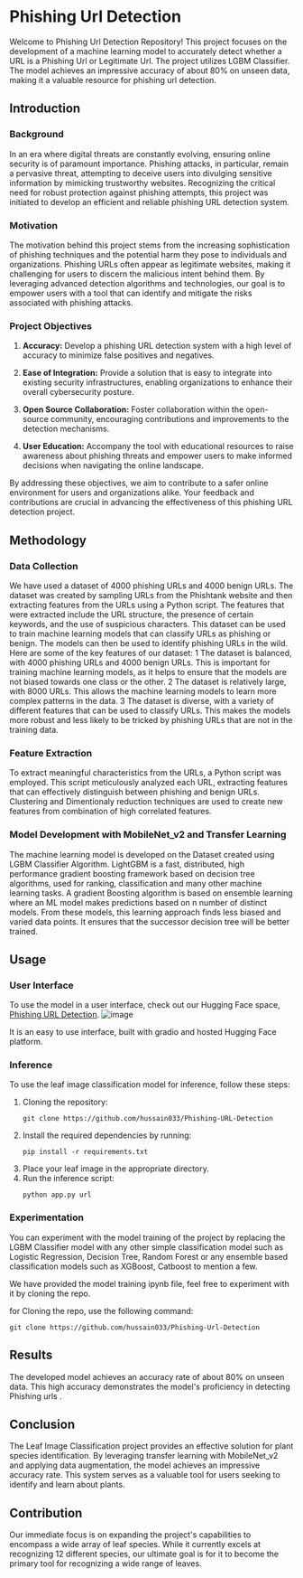 # Phishing Url Detection
Welcome to Phishing Url Detection Repository! This project focuses on the development of a machine learning model to accurately detect whether a URL is a Phishing Url or Legitimate Url. The project utilizes LGBM Classifier. The model achieves an impressive accuracy of about 80% on unseen data, making it a valuable resource for phishing url detection.

## Introduction

### Background
In an era where digital threats are constantly evolving, ensuring online security is of paramount importance. Phishing attacks, in particular, remain a pervasive threat, attempting to deceive users into divulging sensitive information by mimicking trustworthy websites. Recognizing the critical need for robust protection against phishing attempts, this project was initiated to develop an efficient and reliable phishing URL detection system.

### Motivation

The motivation behind this project stems from the increasing sophistication of phishing techniques and the potential harm they pose to individuals and organizations. Phishing URLs often appear as legitimate websites, making it challenging for users to discern the malicious intent behind them. By leveraging advanced detection algorithms and technologies, our goal is to empower users with a tool that can identify and mitigate the risks associated with phishing attacks.

### Project Objectives

1. **Accuracy:** Develop a phishing URL detection system with a high level of accuracy to minimize false positives and negatives.
   
2. **Ease of Integration:** Provide a solution that is easy to integrate into existing security infrastructures, enabling organizations to enhance their overall cybersecurity posture.

3. **Open Source Collaboration:** Foster collaboration within the open-source community, encouraging contributions and improvements to the detection mechanisms.

4. **User Education:** Accompany the tool with educational resources to raise awareness about phishing threats and empower users to make informed decisions when navigating the online landscape.

By addressing these objectives, we aim to contribute to a safer online environment for users and organizations alike. Your feedback and contributions are crucial in advancing the effectiveness of this phishing URL detection project.

## Methodology

### Data Collection

We have used a dataset of 4000 phishing URLs and 4000 benign URLs. The dataset 
was created by sampling URLs from the Phishtank website and then extracting 
features from the URLs using a Python script. The features that were extracted include 
the URL structure, the presence of certain keywords, and the use of suspicious 
characters.
This dataset can be used to train machine learning models that can classify URLs as 
phishing or benign. The models can then be used to identify phishing URLs in the 
wild.
Here are some of the key features of our dataset:
1 The dataset is balanced, with 4000 phishing URLs and 4000 benign URLs. This is 
important for training machine learning models, as it helps to ensure that the 
models are not biased towards one class or the other.
2 The dataset is relatively large, with 8000 URLs. This allows the machine learning 
models to learn more complex patterns in the data.
3 The dataset is diverse, with a variety of different features that can be used to 
classify URLs. This makes the models more robust and less likely to be tricked by 
phishing URLs that are not in the training data.

### Feature Extraction
To extract meaningful characteristics from the URLs, a Python script was employed. 
This script meticulously analyzed each URL, extracting features that can effectively 
distinguish between phishing and benign URLs.
Clustering and Dimentionaly reduction techniques are used to create new features from combination of high correlated features.

### Model Development with MobileNet_v2 and Transfer Learning
The machine learning model is developed on the Dataset created using LGBM Classifier Algorithm. LightGBM is a fast, distributed, high performance gradient boosting framework based on decision tree algorithms, used for ranking, classification and many other machine learning tasks. A gradient Boosting algorithm is based on ensemble learning where an ML model makes predictions based on n number of distinct models. From these models, this learning approach finds less biased and varied data points. It ensures that the successor decision tree will be better trained.

## Usage

### User Interface
To use the model in a user interface, check out our Hugging Face space,
[Phishing URL Detection](https://huggingface.co/spaces/Hussain033/Phishing-URL-Detection).
![image](https://github.com/hussain033/Phishing-Url-Detection/assets/83116894/deeb0c75-7b0c-4df6-9b98-6a4ef70aa9ad)



It is an easy to use interface, built with gradio and hosted Hugging Face platform. 

### Inference
To use the leaf image classification model for inference, follow these steps:

1. Cloning the repository: 
   ```
   git clone https://github.com/hussain033/Phishing-URL-Detection
   ```
3. Install the required dependencies by running:
   ```
   pip install -r requirements.txt
   ```
4. Place your leaf image in the appropriate directory.
5. Run the inference script:
   ```
   python app.py url
   ```

### Experimentation
You can experiment with the model training of the project by replacing the LGBM Classifier model with any other  simple classification model such as Logistic Regression, Decision Tree, Random Forest or any ensemble based classification models such as XGBoost, Catboost to mention a few. 

We have provided the model training ipynb file, feel free to experiment with it by cloning the repo.

for Cloning the repo, use the following command:
``` 
git clone https://github.com/hussain033/Phishing-Url-Detection
```

## Results

The developed model achieves an accuracy rate of about 80% on unseen data. This high accuracy demonstrates the model's proficiency in detecting Phishing urls . 

## Conclusion

The Leaf Image Classification project provides an effective solution for plant species identification. By leveraging transfer learning with MobileNet_v2 and applying data augmentation, the model achieves an impressive accuracy rate. This system serves as a valuable tool for users seeking to identify and learn about plants.

## Contribution

Our immediate focus is on expanding the project's capabilities to encompass a wide array of leaf species. While it currently excels at recognizing 12 different species, our ultimate goal is for it to become the primary tool for recognizing a wide range of leaves.
